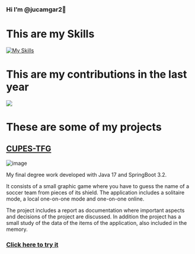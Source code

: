 ### Hi I’m @jucamgar2👋

# This are my Skills
[![My Skills](https://skillicons.dev/icons?i=java,spring,py,django,js,react,html,css,docker,git,jenkins,linux,mongodb,mysql,nodejs,octave,postgres,aws,sklearn,tensorflow)](https://skillicons.dev)

# This are my contributions in the last year

![](http://github-profile-summary-cards.vercel.app/api/cards/profile-details?username=jucamgar2&theme=default)

# These are some of my projects

## [CUPES-TFG](https://github.com/jucamgar2/CUPES-TFG)

![image](https://github.com/jucamgar2/jucamgar2/assets/72499336/bccda608-358c-4253-aee5-13f26fbd156a)

My final degree work developed with Java 17 and SpringBoot 3.2.

It consists of a small graphic game where you have to guess the name of a soccer team from pieces of its shield. The application includes a solitaire mode, a local one-on-one mode and one-on-one online.

The project includes a report as documentation where important aspects and decisions of the project are discussed. In addition the project has a small study of the data of the items of the application, also included in the memory.

### [Click here to try it](http://cupes.es)


